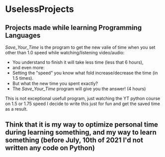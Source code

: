 # UselessProjects

## Projects made while learning Programming Languages


*Save_Your_Time* is the program to get the new valie of time when you set other than 1.0 speed while watching/listening video/audio:
  - You understand to finish it will take less time (less that 6 hours),
  - and even more:
  - Setting the "speed" you know what fold increase/decrease the time (in 1.5 times).
  - But what the new time you spent exactly?
  - The *Save_Your_Time* program will give you the answer! (4 hours)
			 
			 
This is not exceptional usefull program, just watching the YT python course on 1.5 or 1.75 speed I decide to write this just for fun and get the saved time as a result.
 
## Think that it is my way to optimize personal time during learning something, and my way to learn something (before July, 10th of 2021 I'd not written any code on Python)
  
 
